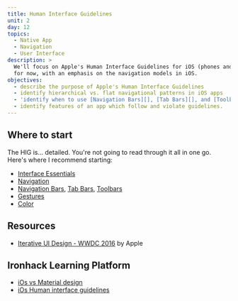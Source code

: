 ```yaml
---
title: Human Interface Guidelines
unit: 2
day: 12
topics:
  - Native App
  - Navigation
  - User Interface
description: >
  We'll focus on Apple's Human Interface Guidelines for iOS (phones and tablets)
  for now, with an emphasis on the navigation models in iOS.
objectives:
  - describe the purpose of Apple's Human Interface Guidelines
  - identify hierarchical vs. flat navigational patterns in iOS apps
  - 'identify when to use [Navigation Bars][], [Tab Bars][], and [Toolbars][]'
  - identify features of an app which follow and violate guidelines.
---
```


Where to start
--------------

The HIG is... detailed. You're not going to read through it all in one go. Here's where I recommend starting:

- [Interface Essentials](https://developer.apple.com/design/human-interface-guidelines/ios/overview/interface-essentials/)
- [Navigation](https://developer.apple.com/design/human-interface-guidelines/ios/app-architecture/navigation/)
- [Navigation Bars][], [Tab Bars][], [Toolbars][]
- [Gestures](https://developer.apple.com/design/human-interface-guidelines/ios/user-interaction/gestures/)
- [Color](https://developer.apple.com/design/human-interface-guidelines/ios/visual-design/color/)

[Navigation Bars]: https://developer.apple.com/design/human-interface-guidelines/ios/bars/navigation-bars/
[Tab Bars]: https://developer.apple.com/design/human-interface-guidelines/ios/bars/tab-bars/
[Toolbars]: https://developer.apple.com/design/human-interface-guidelines/ios/bars/toolbars/


Resources
---------
- [Iterative UI Design - WWDC 2016](https://developer.apple.com/videos/play/wwdc2016/805/) by Apple


Ironhack Learning Platform
--------------------------
- [iOs vs Material design](http://learn.ironhack.com/#/learning_unit/7072)
- [iOs Human interface guidelines](http://learn.ironhack.com/#/learning_unit/7073)

